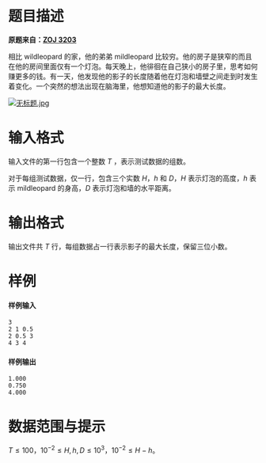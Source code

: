 
# 题目描述

**原题来自：[ZOJ 3203](http://acm.zju.edu.cn/onlinejudge/showProblem.do?problemCode=3203)**

相比 wildleopard 的家，他的弟弟 mildleopard 比较穷。他的房子是狭窄的而且在他的房间里面仅有一个灯泡。每天晚上，他徘徊在自己狭小的房子里，思考如何赚更多的钱。有一天，他发现他的影子的长度随着他在灯泡和墙壁之间走到时发生着变化。一个突然的想法出现在脑海里，他想知道他的影子的最大长度。

[![无标题.jpg](source/loj/10016/img/aHR0cHM6Ly9pLmxvbGkubmV0LzIwMTgvMDcvMDMvNWIzYWMzNmEyY2E0YS5qcGc=.jpg)](https://i.loli.net/2018/07/03/5b3ac36a2ca4a.jpg)

# 输入格式

输入文件的第一行包含一个整数 $T$ ，表示测试数据的组数。  

对于每组测试数据，仅一行，包含三个实数 $H$，$h$ 和 $D$，$H$ 表示灯泡的高度，$h$ 表示 mildleopard 的身高，$D$  表示灯泡和墙的水平距离。

# 输出格式

输出文件共 $T$ 行，每组数据占一行表示影子的最大长度，保留三位小数。

# 样例

#### 样例输入
```plain
3
2 1 0.5
2 0.5 3
4 3 4
```

#### 样例输出
```plain
1.000
0.750
4.000
```

# 数据范围与提示

$T \leq 100$，$10^{-2} \leq H,h,D \leq 10^3$，$10^{-2} \leq H-h$。

